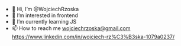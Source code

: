 - 👋 Hi, I’m @WojciechRzoska
- 👀 I’m interested in frontend
- 🌱 I’m currently learning JS
- 📫 How to reach me 
  wojciechrzoska@gmail.com
  https://www.linkedin.com/in/wojciech-rz%C3%B3ska-1079a0237/

<!---
WojciechRzoska/WojciechRzoska is a ✨ special ✨ repository because its `README.md` (this file) appears on your GitHub profile.
You can click the Preview link to take a look at your changes.
--->
